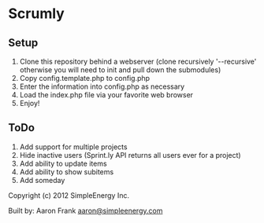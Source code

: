 Scrumly
=======

Setup
-----
1. Clone this repository behind a webserver (clone recursively '--recursive' otherwise you will need to init and pull down the submodules)
2. Copy config.template.php to config.php
3. Enter the information into config.php as necessary
4. Load the index.php file via your favorite web browser
5. Enjoy!

ToDo
----
1. Add support for multiple projects
2. Hide inactive users (Sprint.ly API returns all users ever for a project)
3. Add ability to update items
4. Add ability to show subitems
5. Add someday

Copyright (c) 2012 SimpleEnergy Inc.

Built by: Aaron Frank <aaron@simpleenergy.com>
